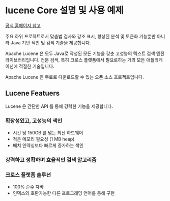 # lucene Core 설명 및 사용 예제

[공식 홈페이지 참고](https://lucene.apache.org/core/)

주요 하위 프로젝트로서 맞춤법 검사와 강조 표시, 향상된 분석 및 토큰화 기능뿐만 아니라 
Java 기반 색인 및 검색 기술을 제공합니다.

Apache Lucene 은 모두 Java로 작성된 모든 기능을 갖춘 고성능의 텍스트 검색 엔진 라이브러리입니다.
전문 검색, 특히 크로스 플랫폼에서 필요로하는 거의 모든 애플리케이션에 적절한 기술입니다.

Apache Lucene 은 무료로 다운로드할 수 있는 오픈 소스 프로젝트입니다.

## Lucene Featuers

Lucene 은 간단한 API 를 통해 강력한 기능을 제공합니다.

### 확장성있고, 고성능의 색인
- 시간 당 150GB 를 넘는 최신 하드웨어
- 적은  메모리 필요성 (1 MB heap)
- 배치 인덱싱보다 빠르게 증가하는 색인

### 강력하고 정확하며 효율적인 검색 알고리즘

### 크로스 플랫폼 솔루션
- 100% 순수 자바
- 인덱스와 호환가능한 다른 프로그래밍 언어를 통해 구현
